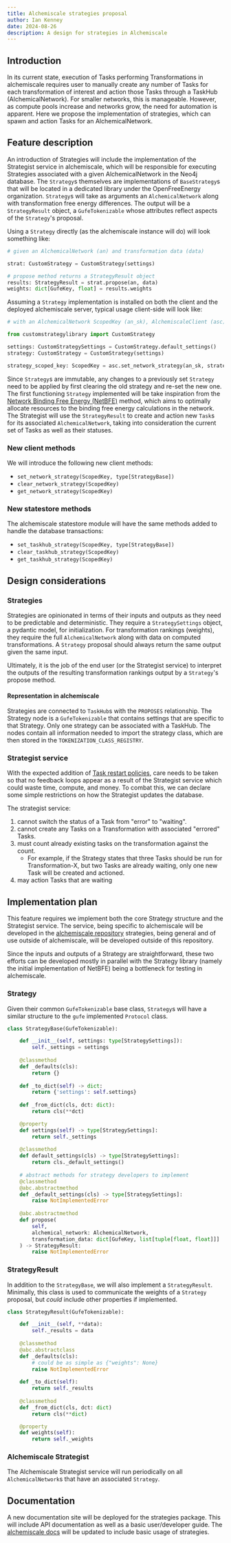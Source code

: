 ```yaml
---
title: Alchemiscale strategies proposal
author: Ian Kenney
date: 2024-08-26
description: A design for strategies in Alchemiscale
---
```


## Introduction

In its current state, execution of Tasks performing Transformations in alchemiscale requires user to manually create any number of Tasks for each transformation of interest and action those Tasks through a TaskHub (AlchemicalNetwork).
For smaller networks, this is manageable.
However, as compute pools increase and networks grow, the need for automation is apparent.
Here we propose the implementation of strategies, which can spawn and action Tasks for an AlchemicalNetwork.

## Feature description

An introduction of Strategies will include the implementation of the Strategist service in alchemiscale, which will be responsible for executing Strategies associated with a given AlchemicalNetwork in the Neo4j database.
The `Strategy`s themselves are implementations of `BaseStrategy`s that will be located in a dedicated library under the OpenFreeEnergy organization.
`Strategy`s will take as arguments an `AlchemicalNetwork` along with transformation free energy differences.
The output will be a `StrategyResult` object, a `GufeTokenizable` whose attributes reflect aspects of the `Strategy`'s proposal.

Using a `Strategy` directly (as the alchemiscale instance will do) will look something like:

```python
# given an AlchemicalNetwork (an) and transformation data (data)

strat: CustomStrategy = CustomStrategy(settings)

# propose method returns a StrategyResult object
results: StrategyResult = strat.propose(an, data)
weights: dict[GufeKey, float] = results.weights
```

Assuming a `Strategy` implementation is installed on both the client and the deployed alchemiscale server, typical usage client-side will look like:

```python
# with an AlchemicalNetwork ScopedKey (an_sk), AlchemiscaleClient (asc)

from customstrategylibrary import CustomStrategy

settings: CustomStrategySettings = CustomStrategy.default_settings()
strategy: CustomStrategy = CustomStrategy(settings)

strategy_scoped_key: ScopedKey = asc.set_network_strategy(an_sk, strategy)
```

Since `Strategy`s are immutable, any changes to a previously set `Strategy` need to be applied by first clearing the old strategy and re-set the new one.
The first functioning `Strategy` implemented will be take inspiration from the [Network Binding Free Energy (NetBFE)](https://pubs.acs.org/doi/10.1021/acs.jctc.1c00703) method, which aims to optimally allocate resources to the binding free energy calculations in the network.
The Strategist will use the `StrategyResult` to create and action new `Task`s for its associated `AlchemicalNetwork`, taking into consideration the current set of Tasks as well as their statuses.

### New client methods

We will introduce the following new client methods:

- `set_network_strategy(ScopedKey, type[StrategyBase])`
- `clear_network_strategy(ScopedKey)`
- `get_network_strategy(ScopedKey)`

### New statestore methods

The alchemiscale statestore module will have the same methods added to handle the database transactions:

- `set_taskhub_strategy(ScopedKey, type[StrategyBase])`
- `clear_taskhub_strategy(ScopedKey)`
- `get_taskhub_strategy(ScopedKey)`

## Design considerations

### Strategies

Strategies are opinionated in terms of their inputs and outputs as they need to be predictable and deterministic.
They require a `StrategySettings` object, a pydantic model, for initialization.
For transformation rankings (weights), they require the full `AlchemicalNetwork` along with data on computed transformations.
A `Strategy` proposal should always return the same output given the same input.

Ultimately, it is the job of the end user (or the Strategist service) to interpret the outputs of the resulting transformation rankings output by a `Strategy`'s propose method.

#### Representation in alchemiscale

Strategies are connected to `TaskHub`s with the `PROPOSES` relationship.
The Strategy node is a `GufeTokenizable` that contains settings that are specific to that Strategy.
Only one strategy can be associated with a TaskHub.
The nodes contain all information needed to import the strategy class, which are then stored in the `TOKENIZATION_CLASS_REGISTRY`.

### Strategist service

With the expected addition of [Task restart policies](../taskrestartpolicy), care needs to be taken so that no feedback loops appear as a result of the Strategist service which could waste time, compute, and money.
To combat this, we can declare some simple restrictions on how the Strategist updates the database.

The strategist service:

1. cannot switch the status of a Task from "error" to "waiting".
1. cannot create any Tasks on a Transformation with associated "errored" Tasks.
1. must count already existing tasks on the transformation against the count.
    - For example, if the Strategy states that three Tasks should be run for Transformation-X, but two Tasks are already waiting, only one new Task will be created and actioned.
1. may action Tasks that are waiting

## Implementation plan

This feature requires we implement both the core Strategy structure and the Strategist service.
The service, being specific to alchemiscale will be developed in the [alchemiscale repository](https://github.com/openforcefield/alchemiscale) strategies, being general and of use outside of alchemiscale, will be developed outside of this repository.

Since the inputs and outputs of a Strategy are straightforward, these two efforts can be developed mostly in parallel with the Strategy library (namely the initial implementation of NetBFE) being a bottleneck for testing in alchemiscale.

### Strategy

Given their common `GufeTokenizable` base class, `Strategy`s will have a similar structure to the `gufe` implemented `Protocol` class.

```python
class StrategyBase(GufeTokenizable):

	def __init__(self, settings: type[StrategySettings]):
		self._settings = settings
	
	@classmethod
	def _defaults(cls):
		return {}
	
	def _to_dict(self) -> dict:
		return {'settings': self.settings}
	
	def _from_dict(cls, dct: dict):
		return cls(**dct)

	@property
	def settings(self) -> type[StrategySettings]:
		return self._settings
	
	@classmethod
	def default_settings(cls) -> type[StrategySettings]:
		return cls._default_settings()
	
	# abstract methods for strategy developers to implement
	@classmethod
	@abc.abstractmethod
	def _default_settings(cls) -> type[StrategySettings]:
		raise NotImplementedError
	
	@abc.abstractmethod
	def propose(
		self, 
		alchemical_network: AlchemicalNetwork, 
		transformation_data: dict[GufeKey, list[tuple[float, float]]]
	) -> StrategyResult:
		raise NotImplementedError
```

### StrategyResult

In addition to the `StrategyBase`, we will also implement a `StrategyResult`.
Minimally, this class is used to communicate the weights of a `Strategy` proposal, but *could* include other properties if implemented.

```python
class StrategyResult(GufeTokenizable):

	def __init__(self, **data):
		self._results = data
	
	@classmethod
	@abc.abstractclass
	def _defaults(cls):
		# could be as simple as {"weights": None}
		raise NotImplementedError
	
	def _to_dict(self):
		return self._results
	
	@classmethod
	def _from_dict(cls, dct: dict)
		return cls(**dict)

	@property
	def weights(self):
		return self._weights
```

### Alchemiscale Strategist

The Alchemiscale Strategist service will run periodically on all `AlchemicalNetwork`s that have an associated `Strategy`.

## Documentation

A new documentation site will be deployed for the strategies package.
This will include API documentation as well as a basic user/developer guide.
The [alchemiscale docs](https://docs.alchemiscale.org/en/latest/) will be updated to include basic usage of strategies.
